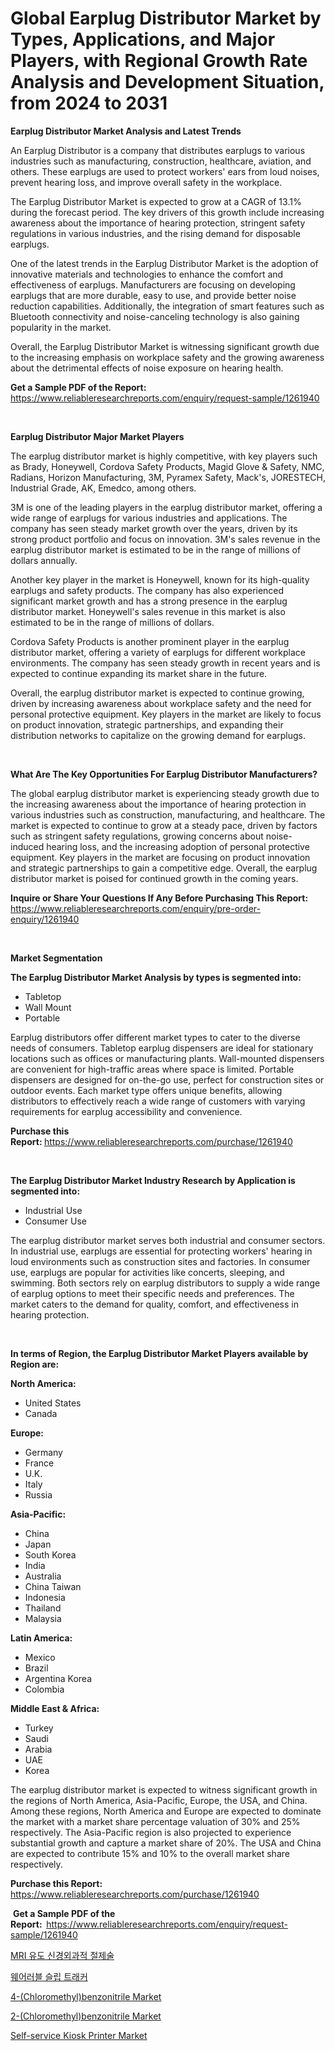 <p><h1>Global Earplug Distributor Market by Types, Applications, and Major Players, with Regional Growth Rate Analysis and Development Situation, from 2024 to 2031</h1></p><p><strong>Earplug Distributor Market Analysis and Latest Trends</strong></p>
<p><p>An Earplug Distributor is a company that distributes earplugs to various industries such as manufacturing, construction, healthcare, aviation, and others. These earplugs are used to protect workers' ears from loud noises, prevent hearing loss, and improve overall safety in the workplace.</p><p>The Earplug Distributor Market is expected to grow at a CAGR of 13.1% during the forecast period. The key drivers of this growth include increasing awareness about the importance of hearing protection, stringent safety regulations in various industries, and the rising demand for disposable earplugs.</p><p>One of the latest trends in the Earplug Distributor Market is the adoption of innovative materials and technologies to enhance the comfort and effectiveness of earplugs. Manufacturers are focusing on developing earplugs that are more durable, easy to use, and provide better noise reduction capabilities. Additionally, the integration of smart features such as Bluetooth connectivity and noise-canceling technology is also gaining popularity in the market.</p><p>Overall, the Earplug Distributor Market is witnessing significant growth due to the increasing emphasis on workplace safety and the growing awareness about the detrimental effects of noise exposure on hearing health.</p></p>
<p><strong>Get a Sample PDF of the Report:&nbsp;</strong> <a href="https://www.reliableresearchreports.com/enquiry/request-sample/1261940">https://www.reliableresearchreports.com/enquiry/request-sample/1261940</a></p>
<p>&nbsp;</p>
<p><strong>Earplug Distributor Major Market Players</strong></p>
<p><p>The earplug distributor market is highly competitive, with key players such as Brady, Honeywell, Cordova Safety Products, Magid Glove & Safety, NMC, Radians, Horizon Manufacturing, 3M, Pyramex Safety, Mack's, JORESTECH, Industrial Grade, AK, Emedco, among others.</p><p>3M is one of the leading players in the earplug distributor market, offering a wide range of earplugs for various industries and applications. The company has seen steady market growth over the years, driven by its strong product portfolio and focus on innovation. 3M's sales revenue in the earplug distributor market is estimated to be in the range of millions of dollars annually.</p><p>Another key player in the market is Honeywell, known for its high-quality earplugs and safety products. The company has also experienced significant market growth and has a strong presence in the earplug distributor market. Honeywell's sales revenue in this market is also estimated to be in the range of millions of dollars.</p><p>Cordova Safety Products is another prominent player in the earplug distributor market, offering a variety of earplugs for different workplace environments. The company has seen steady growth in recent years and is expected to continue expanding its market share in the future.</p><p>Overall, the earplug distributor market is expected to continue growing, driven by increasing awareness about workplace safety and the need for personal protective equipment. Key players in the market are likely to focus on product innovation, strategic partnerships, and expanding their distribution networks to capitalize on the growing demand for earplugs.</p></p>
<p>&nbsp;</p>
<p><strong>What Are The Key Opportunities For Earplug Distributor Manufacturers?</strong></p>
<p><p>The global earplug distributor market is experiencing steady growth due to the increasing awareness about the importance of hearing protection in various industries such as construction, manufacturing, and healthcare. The market is expected to continue to grow at a steady pace, driven by factors such as stringent safety regulations, growing concerns about noise-induced hearing loss, and the increasing adoption of personal protective equipment. Key players in the market are focusing on product innovation and strategic partnerships to gain a competitive edge. Overall, the earplug distributor market is poised for continued growth in the coming years.</p></p>
<p><strong>Inquire or Share Your Questions If Any Before Purchasing This Report:</strong> <a href="https://www.reliableresearchreports.com/enquiry/pre-order-enquiry/1261940">https://www.reliableresearchreports.com/enquiry/pre-order-enquiry/1261940</a></p>
<p>&nbsp;</p>
<p><strong>Market Segmentation</strong></p>
<p><strong>The Earplug Distributor Market Analysis by types is segmented into:</strong></p>
<p><ul><li>Tabletop</li><li>Wall Mount</li><li>Portable</li></ul></p>
<p><p>Earplug distributors offer different market types to cater to the diverse needs of consumers. Tabletop earplug dispensers are ideal for stationary locations such as offices or manufacturing plants. Wall-mounted dispensers are convenient for high-traffic areas where space is limited. Portable dispensers are designed for on-the-go use, perfect for construction sites or outdoor events. Each market type offers unique benefits, allowing distributors to effectively reach a wide range of customers with varying requirements for earplug accessibility and convenience.</p></p>
<p><strong>Purchase this Report:&nbsp;</strong><a href="https://www.reliableresearchreports.com/purchase/1261940">https://www.reliableresearchreports.com/purchase/1261940</a></p>
<p>&nbsp;</p>
<p><strong>The Earplug Distributor Market Industry Research by Application is segmented into:</strong></p>
<p><ul><li>Industrial Use</li><li>Consumer Use</li></ul></p>
<p><p>The earplug distributor market serves both industrial and consumer sectors. In industrial use, earplugs are essential for protecting workers' hearing in loud environments such as construction sites and factories. In consumer use, earplugs are popular for activities like concerts, sleeping, and swimming. Both sectors rely on earplug distributors to supply a wide range of earplug options to meet their specific needs and preferences. The market caters to the demand for quality, comfort, and effectiveness in hearing protection.</p></p>
<p>&nbsp;</p>
<p><strong>In terms of Region, the Earplug Distributor Market Players available by Region are:</strong></p>
<p>
    <p> <strong> North America: </strong>
        <ul>
            <li>United States</li>
            <li>Canada</li>
        </ul>
        </p> 
    <p> <strong> Europe: </strong>
        <ul>
            <li>Germany</li>
            <li>France</li>
            <li>U.K.</li>
            <li>Italy</li>
            <li>Russia</li>
        </ul>
        </p> 
    <p> <strong> Asia-Pacific: </strong>
        <ul>
            <li>China</li>
            <li>Japan</li>
            <li>South Korea</li>
            <li>India</li>
            <li>Australia</li>
            <li>China Taiwan</li>
            <li>Indonesia</li>
            <li>Thailand</li>
            <li>Malaysia</li>
        </ul>
        </p> 
    <p> <strong> Latin America: </strong>
        <ul>
            <li>Mexico</li>
            <li>Brazil</li>
            <li>Argentina Korea</li>
            <li>Colombia</li>
        </ul>
        </p> 
    <p> <strong> Middle East & Africa: </strong>
        <ul>
            <li>Turkey</li>
            <li>Saudi</li>
            <li>Arabia</li>
            <li>UAE</li>
            <li>Korea</li>
        </ul>
    </p>
    </p>
<p><p>The earplug distributor market is expected to witness significant growth in the regions of North America, Asia-Pacific, Europe, the USA, and China. Among these regions, North America and Europe are expected to dominate the market with a market share percentage valuation of 30% and 25% respectively. The Asia-Pacific region is also projected to experience substantial growth and capture a market share of 20%. The USA and China are expected to contribute 15% and 10% to the overall market share respectively.</p></p>
<p><strong>Purchase this Report: </strong><a href="https://www.reliableresearchreports.com/purchase/1261940">https://www.reliableresearchreports.com/purchase/1261940</a></p>
<p>&nbsp;<strong>Get a Sample PDF of the Report:&nbsp;&nbsp;</strong><a href="https://www.reliableresearchreports.com/enquiry/request-sample/1261940">https://www.reliableresearchreports.com/enquiry/request-sample/1261940</a></p>
<p><strong></strong></p>
<p><p><a href="https://github.com/laholand/Market-Research-Report-List-3/blob/main/99662025944.md">MRI 유도 신경외과적 절제술</a></p><p><a href="https://github.com/vsnao330707/Market-Research-Report-List-1/blob/main/89387805945.md">웨어러블 슬립 트래커</a></p><p><a href="https://issuu.com/reportprime-2/docs/4-chloromethylbenzonitrile-market-size-2030.pptx">4-(Chloromethyl)benzonitrile Market</a></p><p><a href="https://issuu.com/reportprime-2/docs/2-chloromethylbenzonitrile-market-size-2030.pptx">2-(Chloromethyl)benzonitrile Market</a></p><p><a href="https://github.com/jsmusil/Market-Research-Report-List-2/blob/main/self-service-kiosk-printer-market.md">Self-service Kiosk Printer Market</a></p></p>